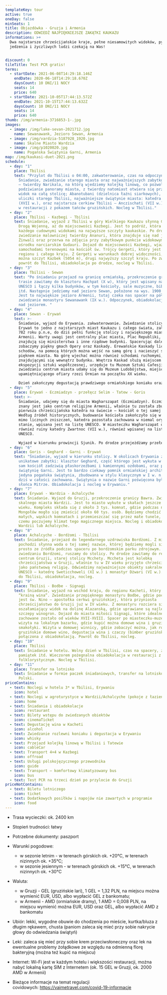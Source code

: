 ```yaml
---
templateKey: tour
active: true
oneDay: false
minSeats: 1
title: Objazdówka - Gruzja i Armenia
description: ODWIEDŹ NAJPIĘKNIEJSZE ZAKĄTKI KAUKAZU
informations: >+
  Dwa najstarsze chrześcijańskie kraje, pełne niesamowitych widoków, pysznego
  jedzenia i życzliwych ludzi czekają na Was! 


discount: 0
tileTitle: Test PCR gratis!
terms:
  - startDate: 2021-06-08T14:29:18.146Z
    endDate: 2020-06-18T14:29:18.670Z
    daysCount: 10 DNI/11 NOCY
    seats: 14
    price: 640
  - startDate: 2021-10-05T17:44:13.572Z
    endDate: 2021-10-15T17:44:13.632Z
    daysCount: 10 DNI/11 NOCY
    seats: 14
    price: 640
thumb: /img/armenia-3716853-1-.jpg
images:
  - image: /img/lake-sevan-2021712.jpg
    name: Sewanawank, Jezioro Sewan, Armenia
  - image: /img/vardzia-5187928_1920.jpg
    name: Skalne Miasto Wardzia
  - image: /img/p1020020.jpg
    name: Pogańska Świątynia Garni, Armenia
map: /img/kaukasi-duet-2021.png
schedule:
  - day: "1"
    place: Tbilisi
    text: "Przylot do Tbilisi o 04:00, zakwaterowanie, czas na odpoczynek.
      Śniadanie, zwiedzanie starego miasta oraz najważniejszych zabytków stolicy
      – twierdzy Narikala, na którą wjedziemy kolejką linową, co pozwoli nam na
      podziwianie panoramy miasta, z twierdzy natomiast otwiera się przepiękny
      widok na całą stolicę; Abanotubani (dzielnica łaźni siarkowych), kręte
      uliczki starego Tbilisi, najważniejsze świątynie miasta: katedra Sioni
      (XVII w.), oraz najstarsza cerkiew Tbilisi – Anczischati (VII w.). Kolacja
      w restauracji z pokazem tańców gruzińskich. Nocleg w Tbilisi."
  - day: "2"
    place: Tbilisi - Kazbegi - Tbilisi
    text: Śniadanie, wyjazd z Tbilisi w góry Wielkiego Kaukazu słynną Gruzińską
      Drogą Wojenną, aż do miejscowości Kazbegi. Jest to podróż, która zachwyci
      każdego cudownymi widokami na najwyższe szczyty kaukaskie. Po drodze
      zwiedzanie malowniczej twierdzy Ananuri, która znajduje się nad jeziorem
      Żinwali oraz przerwa na zdjęcia przy zabytkowym punkcie widokowym w
      ośrodku narciarskim Gudauri. Dojazd do miejscowości Kazbegi, wjazd
      samochodami terenowymi na kościół św. Trójcy Gergeti, który jest wizytówką
      regionu i całego kraju. Z Gergeti w warunkach dobrej widoczności, zobaczyć
      można szczyt Kazbek (5054 m), drugi najwyższy szczyt kraju. Po zwiedzaniu
      powrót do Tbilisi, obiadokolacja po drodze, nocleg w Tbilisi.
  - day: "3"
    place: Tbilisi - Sewan
    text: "Po śniadaniu przejazd na granicę ormiańską, przekroczenie granicy. Na
      trasie zawitamy do klasztoru Hachpat (X w), który jest wpisany na listę
      UNESCO i łączy kilka budynków, w tym kościoły, sale muzyczne, bibliotekę
      itd. Następnie jedziemy nad jezioro Sewan, położone na wys. 1900 m n.p.m.
      Jest to największe jezioro Armenii, tutaj czeka nas spacer na półwyspie i
      zwiedzanie monastyru Sewanawank (IX w.). Odpoczynek, obiadokolacja, nocleg
      nad jeziorem. "
  - day: "4"
    place: Sewan - Erywań
    text: >-
      Śniadanie, wyjazd do Erywania. zakwaterowanie. Zwiedzanie stolicy Armenii.
      Erywań to jedno z najstarszych miast Kaukazu i całego świata, założone w
      782 roku p.n.e, do dziś pełni funkcję stolicy i największego miasta
      Armenii. Warty uwagi jest centralny plac miasta, Plac Republiki, na którym
      znajdują się ministerstwa i inne rządowe budynki. Spacerując dalej,
      zobaczymy piękny gmach Opery oraz Kaskady. Erewańskie Kaskady liczą 572
      schodów, na pomocą których można wejść na samą górę i nacieszyć się
      pięknem miasta. Na górę wjechać można również schodami ruchomymi,
      znajdującymi się wewnątrz budynku. Wnętrza Kaskad służą miejscem
      ekspozycji sztuki współczesnej, urzęduje tu Muzeum Sztuki Cafesjiana. Po
      zwiedzaniu centrum miasta udamy się do Muzeum Ludobójstwa, miejsca
      upamiętniającego ofiary rzezi Ormian na początku XX wieku. 

      Dzień zakończymy degustacją prawdziwego ormiańskiego koniaku oraz obiadokolacją. Nocleg w Erywaniu.
  - day: "5"
    place: Erywań - Eczmiadzyn - przełęcz Selim - Tatew - Goris
    text: >-
      Śniadanie, udajemy się do miasta Wagharszapat (Eczmiadzyn). Eczmiadzyn
      znany jest jako centrum religijne Armenii, właśnie tu została zbudowana
      pierwsza chrześcijańska katedra na świecie – kościół o tej samej nazwie.
      Według źródeł historycznych, budowanie kościoła zakończyło się w 303 r. i
      mimo licznych zniszczeń, katedra pozostała zachowana w niemal oryginalnym
      stanie, wpisana jest na listę UNESCO. W miasteczku Wagharszapat odwiedzimy
      również ruiny katedry Zwartnoc (VII w.), również wpisanej na listę
      UNESCO. 

      Wyjazd w kierunku prowincji Sjunik. Po drodze przejeżdżamy przełęcz Sulema albo Selim (2410 m), gdzie zatrzymamy się, aby zajrzeć do tajemniczego karawanseraju, czyli schronu dla podróżujących wzdłuż Jedwabnego Szlaku kupców i handlarzy. Po krótkiej przerwie kontynuujemy naszą podróż w kierunku klasztoru Tatew. Po przybyciu na miejsce, dostaniemy się do klasztoru za pomocą kolejki linowej, zwanej "Skrzydła Tatewu", podróż kolejką potrwa ok. 20 minut. Klasztor Tatew to jeden z najbardziej majestatycznych zabytków sakralnych Armenii, wzniesiony został w IX wieku. Po zwiedzaniu przejedziemy do uroczego miasteczka Goris na obiadokolację i nocleg.
  - day: "6"
    place: Goris - Geghard - Garni - Erywań
    text: "Śniadanie, wyjazd w kierunku stolicy. W okolicach Erywania zwiedzamy dwa
      unikatowe zabytki: klasztor Geghard, część którego jest wykuta w skale, a
      sam kościół zadziwią płaskorzeźbami i kamiennymi ozdobami, oraz pogańską
      świątynię Garni. Jest to bardzo ciekawy pomnik ormiańskiej architektury –
      jedyna pogańska świątynia, zbudowana w stylu klasycznym w I w. n.e., do
      dziś w całości zachowana. Świątynia o nazwie Garni poświęcona była bóstwu
      słońca Mitrze. Obiadokolacja i nocleg w Erywaniu."
  - day: "7"
    place: Erywań - Wardzia - Achalcyche
    text: Śniadanie. Wyjazd do Gruzji, przekroczenie granicy Bawra. Zwiedzanie
      skalnego miasta Wardzii. Jest to miasto wykute w skałach jeszcze w XII
      wieku. Kompleks składa się z około 3 tys. komnat, gdzie podczas najazdów
      Mongołów mogło się zmieścić około 60 tys. osób. Będziemy chodzić po
      małych, wąskich komnatach i przemieszczać się przez małe tunele, dzięki
      czemu poczujemy klimat tego magicznego miejsca. Nocleg i obiadokolacja w
      Wardzii lub Achalcyche.
  - day: "8"
    place: Achalcyche - Bordżomi - Tbilisi
    text: Śniadanie, przejazd do legendarnego uzdrowiska Bordżomi. Z miejscowości
      pochodzi słynna woda o tej samej nazwie, której będziemy mogli się napić
      prosto ze źródła podczas spaceru po bordżomskim parku zdrojowym. Po
      zwiedzaniu Bordżomi, ruszamy do stolicy. Po drodze zawitamy do religijnego
      centrum Gruzji, starej stolicy Mcchety. Mccheta jest kolebką
      chrześcijaństwa w Gruzji, właśnie tu w IV wieku przyjęto chrześcijaństwo
      jako państwową religię. Odwiedzimy najważniejsze obiekty sakralne z listy
      UNESCO – katedrę Sweticchoweli (XI w.) i monastyr Dżwari (VI w.). Dojazd
      do Tbilisi, obiadokolacja, nocleg.
  - day: "9"
    place: Tbilisi - Bodbe - Signagi
    text: Śniadanie, wyjazd na wschód kraju, do regionu Kacheti, który zwany jest
      “krainą wina”. Zwiedzanie przepięknego monastyru Bodbe, gdzie pochowana
      jest św. Nino – apostołka cerkwi gruzińskiej, która przyniosła
      chrześcijaństwo do Gruzji już w IV wieku. Z monastyru rozciera się
      oszałamiający widok na dolinę Alazanską, gdzie uprawiane są najlepsze
      szczepy winogron. Dojazd do miasta miłości Signagi, które idealne
      zachowane zostało od wieków XVII-XVIII. Spacer po miasteczku-muzeum,
      wizyta na lokalnym bazarku, gdzie kupić można domowe wina i gruzińskie
      smakołyki. Wizyta w domowej winnicy, gdzie zobaczyć można, jak robi się
      gruzińskie domowe wino, degustacja wina i czaczy (bimber gruziński)
      połączona z obiadokolacją. Powrót do Tbilisi, nocleg.
  - day: "10"
    place: Tbilisi
    text: Śniadanie w hotelu. Wolny dzień w Tbilisi, czas na spacery, zakupy
      pamiątek itd. Wieczorem pożegnalna obiadokolacja w restauracji z pokazem
      folklorystycznym. Nocleg w Tbilisi.
  - day: "11"
    place: Transfer na lotnisko
    text: Śniadanie w formie paczek śniadaniowych, transfer na lotnisko, wylot do
      Polski.
priceContains:
  - text: Noclegi w hotelu 3* w Tbilisi, Erywaniu
    icon: hotel
  - text: Noclegi w agroturystyce w Wardzii/Achalcyche (pokoje z łazienkami)
    icon: home
  - text: Śniadania i obiadokolacje
    icon: restaurant
  - text: Bilety wstępu do zwiedzanych obiektów
    icon: cinemaTicket
  - text: Degustację wina w Kacheti
    icon: alcohol
  - text: Zwiedzanie rozlewni koniaku i degustacja w Erywaniu
    icon: whisky
  - text: Przejazd kolejką linową w Tbilisi i Tatewie
    icon: cableCar
  - text: Transport 4×4 w Kazbegi
    icon: offroad
  - text: Usługi polskojęzycznego przewodnika
    icon: guide
  - text: Transport – komfortowy klimatyzowany bus
    icon: bus
  - text: Test PCR na trzeci dzień po przylocie do Gruzji
priceNotContains:
  - text: Biletu lotniczego
    icon: ticket
  - text: Dodatkowych posiłków i napojów nie zawartych w programie
    icon: food
---
```

* Trasa wycieczki: ok. 2400 km
* Stopień trudności: łatwy
* Potrzebne dokumenty: paszport
* Warunki pogodowe:

  * w sezonie letnim - w terenach górskich ok. +20°C, w terenach nizinnych ok. +35°C;
  * w sezonie jesiennym - w terenach górskich ok. +15°C, w terenach nizinnych ok. +30°C
* Waluta:

  * w Gruzji - GEL (gruzińskie lari), 1 GEL = 1,32 PLN, na miejscu można wymienić EUR, USD, albo wypłacić GEL z bankomatu;
  * w Armenii - AMD (ormiańskie dramy), 1 AMD = 0,008 PLN, na miejscu wymienić można EUR, USD oraz GEL, albo wypłacić AMD z bankomatu
* Ubiór: lekki, wygodne obuwie do chodzenia po mieście, kurtka/bluza z długim rękawem, chusta (paniom zaleca się mieć przy sobie nakrycie głowy do odwiedzania świątyń)
* Leki: zaleca się mieć przy sobie krem przeciwsłoneczny oraz lek na ewentualne problemy żołądkowe ze względu na odmienną florę bakteryjną (można też kupić na miejscu)
* Internet: Wi-Fi jest w każdym hotelu i większości restauracji, można nabyć lokalną kartę SIM z Internetem (ok. 15 GEL w Gruzji, ok. 2000 AMD w Armenii)
* Bieżące informacje na temat regulacji covidowych: <https://vaimetravel.com/covid-19-informacje>